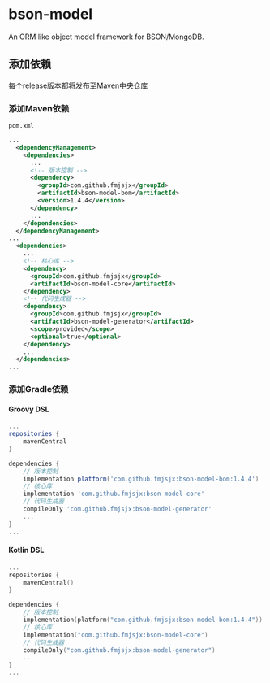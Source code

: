 # bson-model
An ORM like object model framework for BSON/MongoDB.

## 添加依赖
每个release版本都将发布至[Maven中央仓库](https://repo1.maven.org/maven2/)
### 添加Maven依赖
`pom.xml`
```xml
...
  <dependencyManagement>
    <dependencies>
      ...
      <!-- 版本控制 -->
      <dependency>
        <groupId>com.github.fmjsjx</groupId>
        <artifactId>bson-model-bom</artifactId>
        <version>1.4.4</version>
      </dependency>
      ...
    </dependencies>
  </dependencyManagement>
...
  <dependencies>
    ...
    <!-- 核心库 -->
    <dependency>
      <groupId>com.github.fmjsjx</groupId>
      <artifactId>bson-model-core</artifactId>
    </dependency>
    <!-- 代码生成器 -->
    <dependency>
      <groupId>com.github.fmjsjx</groupId>
      <artifactId>bson-model-generator</artifactId>
      <scope>provided</scope>
      <optional>true</optional>
    </dependency>
    ...
  </dependencies>
...
```

### 添加Gradle依赖

#### Groovy DSL
```groovy
...
repositories {
    mavenCentral
}

dependencies {
    // 版本控制
    implementation platform('com.github.fmjsjx:bson-model-bom:1.4.4')
    // 核心库
    implementation 'com.github.fmjsjx:bson-model-core'
    // 代码生成器
    compileOnly 'com.github.fmjsjx:bson-model-generator'
    ...
}
...
```
#### Kotlin DSL
```kotlin
...
repositories {
    mavenCentral()
}

dependencies {
    // 版本控制
    implementation(platform("com.github.fmjsjx:bson-model-bom:1.4.4"))
    // 核心库
    implementation("com.github.fmjsjx:bson-model-core")
    // 代码生成器
    compileOnly("com.github.fmjsjx:bson-model-generator")
    ...
}
...
```

